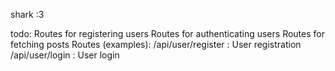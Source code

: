 shark :3

todo:
Routes for registering users
Routes for authenticating users
Routes for fetching posts
Routes (examples):
  /api/user/register : User registration
  /api/user/login : User login
